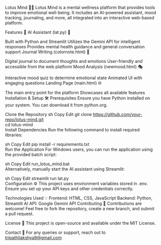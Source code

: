 Lotus Mind 🌸🧠
Lotus Mind is a mental wellness platform that provides tools to improve emotional well-being. It includes an AI-powered assistant, mood tracking, journaling, and more, all integrated into an interactive web-based platform.

Features 🚀
AI Assistant (lat.py) 🤖

Built with Python and Streamlit
Utilizes the Gemini API for intelligent responses
Provides mental health guidance and general conversation support
Journal Writing (colornote.html) 📝

Digital journal to document thoughts and emotions
User-friendly and accessible from the web platform
Mood Analysis (newmood.html) 🎭

Interactive mood quiz to determine emotional state
Animated UI with engaging questions
Landing Page (main.html) 🌐

The main entry point for the platform
Showcases all available features
Installation & Setup 🛠️
Prerequisites
Ensure you have Python installed on your system. You can download it from python.org.

Clone the Repository
sh
Copy
Edit
git clone https://github.com/your-repo/lotus-mind.git  
cd lotus-mind  
Install Dependencies
Run the following command to install required libraries:

sh
Copy
Edit
pip install -r requirements.txt  
Run the Application
For Windows users, you can run the application using the provided batch script:

sh
Copy
Edit
run_lotus_mind.bat  
Alternatively, manually start the AI assistant using Streamlit:

sh
Copy
Edit
streamlit run lat.py  
Configuration ⚙️
This project uses environment variables stored in .env. Ensure you set up your API keys and other credentials correctly.

Technologies Used 💡
Frontend: HTML, CSS, JavaScript
Backend: Python, Streamlit
AI API: Google Gemini API
Contributing 🤝
Contributions are welcome! Feel free to fork the repository, create a new branch, and submit a pull request.

License 📜
This project is open-source and available under the MIT License.

Contact 📧
For any queries or support, reach out to tripathilakshya9@gmail.com

